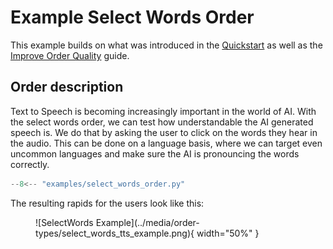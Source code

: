 # Example Select Words Order

This example builds on what was introduced in the [Quickstart](/rapidata-python-sdk/quickstart/) as well as the [Improve Order Quality](/rapidata-python-sdk/improve_order_quality/) guide.

## Order description

Text to Speech is becoming increasingly important in the world of AI. With the select words order, we can test how understandable the AI generated speech is. We do that by asking the user to click on the words they hear in the audio. This can be done on a language basis, where we can target even uncommon languages and make sure the AI is pronouncing the words correctly.

```python
--8<-- "examples/select_words_order.py"
```

The resulting rapids for the users look like this:

<figure markdown="span">
![SelectWords Example](../media/order-types/select_words_tts_example.png){ width="50%" }
</figure>
